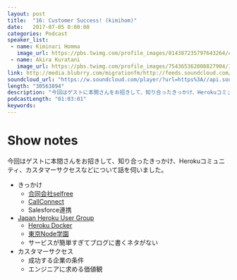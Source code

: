 ```yaml
---
layout: post
title:  "16: Customer Success! (kimihom)"
date:   2017-07-05 0:00:00
categories: Podcast
speaker_list:
 - name: Kiminari Homma
   image_url: https://pbs.twimg.com/profile_images/814387235797643264/clzYrbam_400x400.jpg
 - name: Akira Kuratani
   image_url: https://pbs.twimg.com/profile_images/754365362808827904/Ig84TgbE_400x400.jpg
link: http://media.blubrry.com/migrationfm/http://feeds.soundcloud.com/stream/332530382-migrationfm-16-customer-success-kimihom.mp3
soundcloud_url: "https://w.soundcloud.com/player/?url=https%3A//api.soundcloud.com/tracks/332530382&amp;color=ff5500&amp;auto_play=false&amp;hide_related=false&amp;show_comments=true&amp;show_user=true&amp;show_reposts=false"
length: "30563894"
description: "今回はゲストに本間さんをお招きして、知り合ったきっかけ、Herokuコミュニティ、カスタマーサクセスなどについて話を伺いました。"
podcastLength: "01:03:01"
keywords:
---
```


# Show notes

今回はゲストに本間さんをお招きして、知り合ったきっかけ、Herokuコミュニティ、カスタマーサクセスなどについて話を伺いました。

- きっかけ
  - [合同会社selfree](https://www.selfree.co.jp/)
  - [CallConnect](https://www.callconnect.jp/)
  - Salesforce連携
- [Japan Heroku User Group](https://herokujp.doorkeeper.jp/)
  - [Heroku Docker](https://devcenter.heroku.com/articles/container-registry-and-runtime)
  - [東京Node学園](https://nodejs.connpass.com/)
  - サービスが簡単すぎてブログに書くネタがない
- カスタマーサクセス
  - 成功する企業の条件
  - エンジニアに求める価値観
